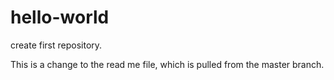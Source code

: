 # hello-world
create first repository.  

This is a change to the read me file, which is pulled from the master branch.
